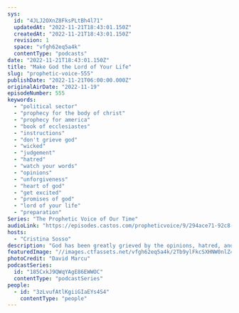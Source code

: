 ```yaml
---
sys:
  id: "4JLJ2OXnZ8FksPLtBh4l71"
  updatedAt: "2022-11-21T18:43:01.150Z"
  createdAt: "2022-11-21T18:43:01.150Z"
  revision: 1
  space: "vfgh62eq5a4k"
  contentType: "podcasts"
date: "2022-11-21T18:43:01.150Z"
title: "Make God the Lord of Your Life"
slug: "prophetic-voice-555"
publishDate: "2022-11-21T06:00:00.000Z"
originalAirDate: "2022-11-19"
episodeNumber: 555
keywords:
  - "political sector"
  - "prophecy for the body of christ"
  - "prophecy for america"
  - "book of ecclesiastes"
  - "instructions"
  - "don't grieve god"
  - "wicked"
  - "judgement"
  - "hatred"
  - "watch your words"
  - "opinions"
  - "unforgiveness"
  - "heart of god"
  - "get excited"
  - "promises of god"
  - "lord of your life"
  - "preparation"
Series: "The Prophetic Voice of Our Time"
audioLink: "https://episodes.castos.com/propheticvoice/9/294ace71-92c8-46dc-9471-08fb09715b0f/11-19-20-22-The-Prophetic-Voice-of-our-Time-mixdown-.mp3"
hosts:
  - "Cristina Sosso"
description: "God has been greatly grieved by the opinions, hatred, and unforgiveness that has been coming from His people. Remember that God does not enjoy the punishment of the wicked, so we must not hope for their destruction, but should have the heart of God and pray for the wicked. We cannot continue to spread anger and hatred as if we do not have hope in Jesus Christ. Instead, let us get busy preparing for what lies ahead and meditating on the promises of God. Great things are coming if we make Christ the true Lord of our lives. We cannot continue to work God around our schedules, but should instead work our schedule around God. Let us get excited!"
featuredImage: "//images.ctfassets.net/vfgh62eq5a4k/2Tb9ylFkcSXHNW0nlZ4jUm/c36b6bbdd450fbae8b8f8cae18805419/david-marcu-78A265wPiO4-unsplash__1_.jpg"
photoCredit: "David Marcu"
podcastSeries:
  id: "185CxkJ9QWqYAgE86EWWOC"
  contentType: "podcastSeries"
people:
  - id: "3zLvufAtlKgiiGIaEYs4S4"
    contentType: "people"
---
```

